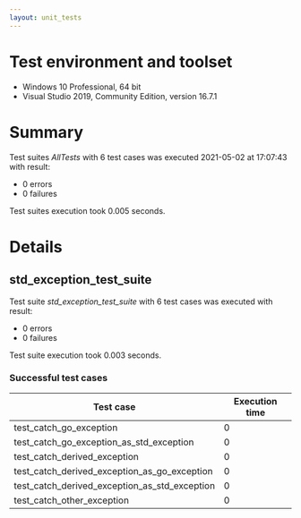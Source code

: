 ```yaml
---
layout: unit_tests
---
```


# Test environment and toolset 

* Windows 10 Professional, 64 bit
* Visual Studio 2019, Community Edition, version 16.7.1

# Summary

Test suites *AllTests* with 6 test cases was executed 2021-05-02 at 17:07:43 with result:

* 0 errors
* 0 failures

Test suites execution took 0.005 seconds.

# Details

## std_exception_test_suite

Test suite *std_exception_test_suite* with 6 test cases was executed with result:

* 0 errors
* 0 failures

Test suite execution took 0.003 seconds.

### Successful test cases

Test case|Execution time
-|-
test_catch_go_exception | 0
test_catch_go_exception_as_std_exception | 0
test_catch_derived_exception | 0
test_catch_derived_exception_as_go_exception | 0
test_catch_derived_exception_as_std_exception | 0
test_catch_other_exception | 0
